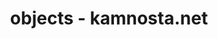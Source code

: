 ---
layout: home
title: objects - kamnosta.net
permalink: /objects/
target_collections:
  - objects
---